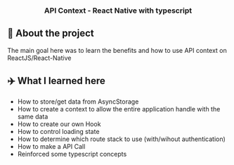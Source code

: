 <h3 align="center">
  API Context - React Native with typescript
</h3>

## :rocket: About the project
<p>The main goal here was to learn the benefits and how to use API context on ReactJS/React-Native</p>

## :airplane: What I learned here

- How to store/get data from AsyncStorage
- How to create a context to allow the entire application handle with the same data
- How to create our own Hook
- How to control loading state
- How to determine which route stack to use (with/wihout authentication)
- How to make a API Call
- Reinforced some typescript concepts

